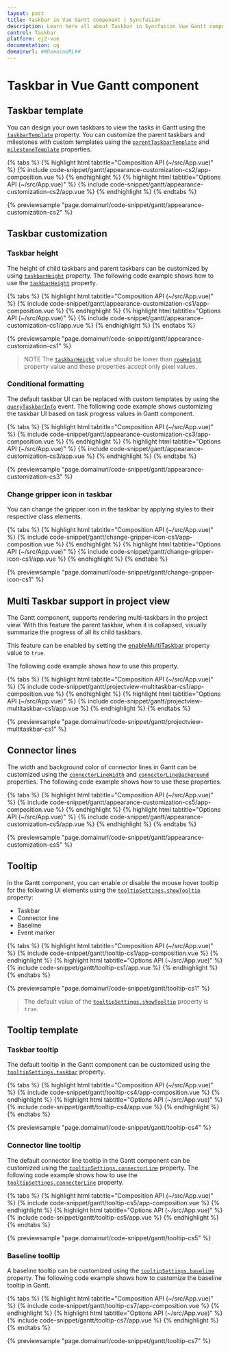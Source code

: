 ```yaml
---
layout: post
title: Taskbar in Vue Gantt component | Syncfusion
description: Learn here all about Taskbar in Syncfusion Vue Gantt component of Syncfusion Essential JS 2 and more.
control: Taskbar 
platform: ej2-vue
documentation: ug
domainurl: ##DomainURL##
---
```


# Taskbar in Vue Gantt component

## Taskbar template

You can design your own taskbars to view the tasks in Gantt using the [`taskbarTemplate`](https://ej2.syncfusion.com/vue/documentation/api/gantt/#taskbartemplate) property. You can customize the parent taskbars and milestones with custom templates using the [`parentTaskbarTemplate`](https://ej2.syncfusion.com/vue/documentation/api/gantt/#parenttaskbartemplate) and [`milestoneTemplate`](https://ej2.syncfusion.com/vue/documentation/api/gantt/#milestonetemplate) properties.

{% tabs %}
{% highlight html tabtitle="Composition API (~/src/App.vue)" %}
{% include code-snippet/gantt/appearance-customization-cs2/app-composition.vue %}
{% endhighlight %}
{% highlight html tabtitle="Options API (~/src/App.vue)" %}
{% include code-snippet/gantt/appearance-customization-cs2/app.vue %}
{% endhighlight %}
{% endtabs %}
        
{% previewsample "page.domainurl/code-snippet/gantt/appearance-customization-cs2" %}

## Taskbar customization

### Taskbar height

The height of child taskbars and parent taskbars can be customized by using [`taskbarHeight`](https://ej2.syncfusion.com/vue/documentation/api/gantt/#taskbarheight) property. The following code example shows how to use the [`taskbarHeight`](https://ej2.syncfusion.com/vue/documentation/api/gantt/#taskbarheight) property.

{% tabs %}
{% highlight html tabtitle="Composition API (~/src/App.vue)" %}
{% include code-snippet/gantt/appearance-customization-cs1/app-composition.vue %}
{% endhighlight %}
{% highlight html tabtitle="Options API (~/src/App.vue)" %}
{% include code-snippet/gantt/appearance-customization-cs1/app.vue %}
{% endhighlight %}
{% endtabs %}
        
{% previewsample "page.domainurl/code-snippet/gantt/appearance-customization-cs1" %}

> NOTE
The [`taskbarHeight`](https://ej2.syncfusion.com/vue/documentation/api/gantt/#taskbarheight) value should be lower than [`rowHeight`](https://ej2.syncfusion.com/vue/documentation/api/gantt/#rowheight) property value and these properties accept only pixel values.



### Conditional formatting

The default taskbar UI can be replaced with custom templates by using the [`queryTaskbarInfo`](https://ej2.syncfusion.com/vue/documentation/api/gantt/iQueryTaskbarInfoEventArgs) event. The following code example shows customizing the taskbar UI based on task progress values in Gantt component.

{% tabs %}
{% highlight html tabtitle="Composition API (~/src/App.vue)" %}
{% include code-snippet/gantt/appearance-customization-cs3/app-composition.vue %}
{% endhighlight %}
{% highlight html tabtitle="Options API (~/src/App.vue)" %}
{% include code-snippet/gantt/appearance-customization-cs3/app.vue %}
{% endhighlight %}
{% endtabs %}
        
{% previewsample "page.domainurl/code-snippet/gantt/appearance-customization-cs3" %}

### Change gripper icon in taskbar

You can change the gripper icon in the taskbar by applying styles to their respective class elements.

{% tabs %}
{% highlight html tabtitle="Composition API (~/src/App.vue)" %}
{% include code-snippet/gantt/change-gripper-icon-cs1/app-composition.vue %}
{% endhighlight %}
{% highlight html tabtitle="Options API (~/src/App.vue)" %}
{% include code-snippet/gantt/change-gripper-icon-cs1/app.vue %}
{% endhighlight %}
{% endtabs %}
        
{% previewsample "page.domainurl/code-snippet/gantt/change-gripper-icon-cs1" %}

## Multi Taskbar support in project view

The Gantt component, supports rendering multi-taskbars in the project view. With this feature the parent taskbar, when it is collapsed, visually summarize the progress of all its child taskbars.

This feature can be enabled by setting the [enableMultiTaskbar](https://ej2.syncfusion.com/vue/documentation/api/gantt/tooltipSettings/#enablemultitaskbar) property value to `true`. 


The following code example shows how to use this property.

{% tabs %}
{% highlight html tabtitle="Composition API (~/src/App.vue)" %}
{% include code-snippet/gantt/projectview-multitaskbar-cs1/app-composition.vue %}
{% endhighlight %}
{% highlight html tabtitle="Options API (~/src/App.vue)" %}
{% include code-snippet/gantt/projectview-multitaskbar-cs1/app.vue %}
{% endhighlight %}
{% endtabs %}
        
{% previewsample "page.domainurl/code-snippet/gantt/projectview-multitaskbar-cs1" %}

## Connector lines

The width and background color of connector lines in Gantt can be customized using the [`connectorLineWidth`](https://ej2.syncfusion.com/vue/documentation/api/gantt/#connectorlinewidth) and [`connectorLineBackground`](https://ej2.syncfusion.com/vue/documentation/api/gantt/#connectorlinebackground) properties. The following code example shows how to use these properties.

{% tabs %}
{% highlight html tabtitle="Composition API (~/src/App.vue)" %}
{% include code-snippet/gantt/appearance-customization-cs5/app-composition.vue %}
{% endhighlight %}
{% highlight html tabtitle="Options API (~/src/App.vue)" %}
{% include code-snippet/gantt/appearance-customization-cs5/app.vue %}
{% endhighlight %}
{% endtabs %}
        
{% previewsample "page.domainurl/code-snippet/gantt/appearance-customization-cs5" %}

## Tooltip

In the Gantt component, you can enable or disable the mouse hover tooltip for the following UI elements using the [`tooltipSettings.showTooltip`](https://ej2.syncfusion.com/vue/documentation/api/gantt/tooltipSettings/#showtooltip) property:

* Taskbar
* Connector line
* Baseline
* Event marker

{% tabs %}
{% highlight html tabtitle="Composition API (~/src/App.vue)" %}
{% include code-snippet/gantt/tooltip-cs1/app-composition.vue %}
{% endhighlight %}
{% highlight html tabtitle="Options API (~/src/App.vue)" %}
{% include code-snippet/gantt/tooltip-cs1/app.vue %}
{% endhighlight %}
{% endtabs %}
        
{% previewsample "page.domainurl/code-snippet/gantt/tooltip-cs1" %}

> The default value of the [`tooltipSettings.showTooltip`](https://ej2.syncfusion.com/vue/documentation/api/gantt/tooltipSettings/#showtooltip) property is `true`.

## Tooltip template

### Taskbar tooltip

The default tooltip in the Gantt component can be customized using the [`tooltipSettings.taskbar`](https://ej2.syncfusion.com/vue/documentation/api/gantt/tooltipSettings/#taskbar) property.

{% tabs %}
{% highlight html tabtitle="Composition API (~/src/App.vue)" %}
{% include code-snippet/gantt/tooltip-cs4/app-composition.vue %}
{% endhighlight %}
{% highlight html tabtitle="Options API (~/src/App.vue)" %}
{% include code-snippet/gantt/tooltip-cs4/app.vue %}
{% endhighlight %}
{% endtabs %}
        
{% previewsample "page.domainurl/code-snippet/gantt/tooltip-cs4" %}

### Connector line tooltip

The default connector line tooltip in the Gantt component can be customized using the [`tooltipSettings.connectorLine`](https://ej2.syncfusion.com/vue/documentation/api/gantt/tooltipSettings/#connectorline) property. The following code example shows how to use the [`tooltipSettings.connectorLine`](https://ej2.syncfusion.com/vue/documentation/api/gantt/tooltipSettings/#connectorline) property.

{% tabs %}
{% highlight html tabtitle="Composition API (~/src/App.vue)" %}
{% include code-snippet/gantt/tooltip-cs5/app-composition.vue %}
{% endhighlight %}
{% highlight html tabtitle="Options API (~/src/App.vue)" %}
{% include code-snippet/gantt/tooltip-cs5/app.vue %}
{% endhighlight %}
{% endtabs %}
        
{% previewsample "page.domainurl/code-snippet/gantt/tooltip-cs5" %}



### Baseline tooltip

A baseline tooltip can be customized using the [`tooltipSettings.baseline`](https://ej2.syncfusion.com/vue/documentation/api/gantt/tooltipSettings/#baseline) property. The following code example shows how to customize the baseline tooltip in Gantt.

{% tabs %}
{% highlight html tabtitle="Composition API (~/src/App.vue)" %}
{% include code-snippet/gantt/tooltip-cs7/app-composition.vue %}
{% endhighlight %}
{% highlight html tabtitle="Options API (~/src/App.vue)" %}
{% include code-snippet/gantt/tooltip-cs7/app.vue %}
{% endhighlight %}
{% endtabs %}
        
{% previewsample "page.domainurl/code-snippet/gantt/tooltip-cs7" %}